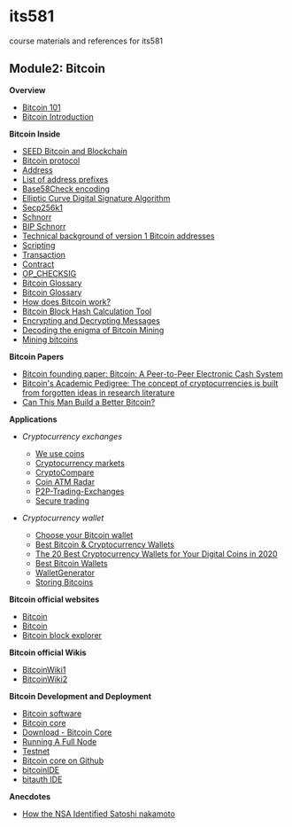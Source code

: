 # its581
course materials and references for its581

## Module2: Bitcoin

__Overview__

  * [Bitcoin 101](https://www.coindesk.com/learn/bitcoin-101/)
  * [Bitcoin Introduction](https://en.bitcoin.it/wiki/Help:Introduction)

__Bitcoin Inside__

  * [SEED Bitcoin and Blockchain](https://www.handsonsecurity.net/resources.html)
  * [Bitcoin protocol](https://en.bitcoin.it/wiki/Protocol\_documentation)
  * [Address](https://en.bitcoin.it/wiki/Address)
  * [List of address prefixes](https://en.bitcoin.it/wiki/List\_of\_address\_prefixes)
  * [Base58Check encoding](https://en.bitcoin.it/wiki/Base58Check\_encoding)
  * [Elliptic Curve Digital Signature Algorithm](https://en.bitcoin.it/wiki/Elliptic\_Curve\_Digital\_Signature\_Algorithm)
  * [Secp256k1](https://en.bitcoin.it/wiki/Secp256k1)
  * [Schnorr](https://en.bitcoin.it/wiki/Schnorr)
  * [BIP Schnorr](https://github.com/sipa/bips/blob/bip-schnorr/bip-schnorr.mediawiki)
  * [Technical background of version 1 Bitcoin addresses](https://en.bitcoin.it/wiki/Technical\_background\_of\_version\_1\_Bitcoin\_addresses)
  * [Scripting](https://en.bitcoin.it/wiki/Script)
  * [Transaction](https://en.bitcoin.it/wiki/Transaction)
  * [Contract](https://en.bitcoin.it/wiki/Contract)
  * [OP\_CHECKSIG](https://en.bitcoin.it/wiki/OP\_CHECKSIG)
  * [Bitcoin Glossary](https://developer.bitcoin.org/glossary)
  * [Bitcoin Glossary](https://sci.smithandcrown.com/glossary)
  * [How does Bitcoin work?](https://bitcoin.org/en/how-it-works)
  * [Bitcoin Block Hash Calculation Tool](https://cse.buffalo.edu/blockchain/blockhash.html)
  * [Encrypting and Decrypting Messages](https://cse.buffalo.edu/blockchain/encryption.html)
  * [Decoding the enigma of Bitcoin Mining](https://medium.com/all-things-ledger/decoding-the-enigma-of-bitcoin-mining-f8b2697bc4e2)
  * [Mining bitcoins](https://en.bitcoin.it/wiki/Mining)
  
__Bitcoin Papers__

  * [Bitcoin founding paper: Bitcoin: A Peer-to-Peer Electronic Cash System](https://bitcoin.org/bitcoin\.pdf)
  * [Bitcoin's Academic Pedigree: The concept of cryptocurrencies is built from forgotten ideas in research literature](https://queue.acm.org/detail.cfm?id=3136559)
  * [Can This Man Build a Better Bitcoin?](https://finance.yahoo.com/news/man-build-better-bitcoin-113009644.html)

__Applications__

* _Cryptocurrency exchanges_

	* [We use coins](https://www.weusecoins.com/)
  * [Cryptocurrency markets](https://bitcoincharts.com/markets/list/)
  * [CryptoCompare](https://www.cryptocompare.com/)
  * [Coin ATM Radar](https://coinatmradar.com/)
  * [P2P-Trading-Exchanges](https://github.com/cointastical/P2P-Trading-Exchanges/)
  * [Secure trading](https://en.bitcoin.it/wiki/Secure\_Trading)

* _Cryptocurrency wallet_

  * [Choose your Bitcoin wallet](https://bitcoin.org/en/choose-your-wallet)
  * [Best Bitcoin & Cryptocurrency Wallets](https://www.buybitcoinworldwide.com/wallets/)
  * [The 20 Best Cryptocurrency Wallets for Your Digital Coins in 2020](https://www.ubuntupit.com/best-cryptocurrency-wallets/)
  * [Best Bitcoin Wallets](https://www.thebalance.com/best-bitcoin-wallets-4160642)
  * [WalletGenerator](https://walletgenerator.net/)
  * [Storing Bitcoins](https://en.bitcoin.it/wiki/Storing\_bitcoins)
  

__Bitcoin official websites__
  
  * [Bitcoin](https://www.bitcoin.com/)
  * [Bitcoin](https://bitcoin.org/en/)
  * [Bitcoin block explorer](https://blockstream.info/)  

__Bitcoin official Wikis__

  * [BitcoinWiki1](https://en.bitcoinwiki.org/wiki/Main\_Page)
  * [BitcoinWiki2](https://en.bitcoin.it/wiki/Main\_Page)  

__Bitcoin Development and Deployment__
  
  * [Bitcoin software](https://en.bitcoin.it/wiki/Software)
  * [Bitcoin core](https://bitcoincore.org/)
  * [Download - Bitcoin Core](https://bitcoincore.org/en/download/)
  * [Running A Full Node](https://bitcoin.org/en/full-node)
  * [Testnet](https://en.bitcoin.it/wiki/Testnet)
  * [Bitcoin core on Github](https://github.com/bitcoin/bitcoin)  
  * [bitcoinIDE](https://github.com/siminchen/bitcoinIDE)
  * [bitauth IDE](https://ide.bitauth.com/)

__Anecdotes__
  * [How the NSA Identified Satoshi nakamoto](https://cacm.acm.org/careers/220610-how-the-nsa-identified-satoshinakamoto/fulltext)
